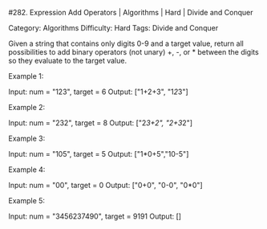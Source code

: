 #282. Expression Add Operators | Algorithms | Hard | Divide and Conquer

Category: Algorithms
Difficulty: Hard
Tags: Divide and Conquer

Given a string that contains only digits 0-9 and a target value, return all possibilities to add binary operators (not unary) +, -, or * between the digits so they evaluate to the target value.

Example 1:


Input: num = "123", target = 6
Output: ["1+2+3", "1*2*3"] 


Example 2:


Input: num = "232", target = 8
Output: ["2*3+2", "2+3*2"]

Example 3:


Input: num = "105", target = 5
Output: ["1*0+5","10-5"]

Example 4:


Input: num = "00", target = 0
Output: ["0+0", "0-0", "0*0"]


Example 5:


Input: num = "3456237490", target = 9191
Output: []


